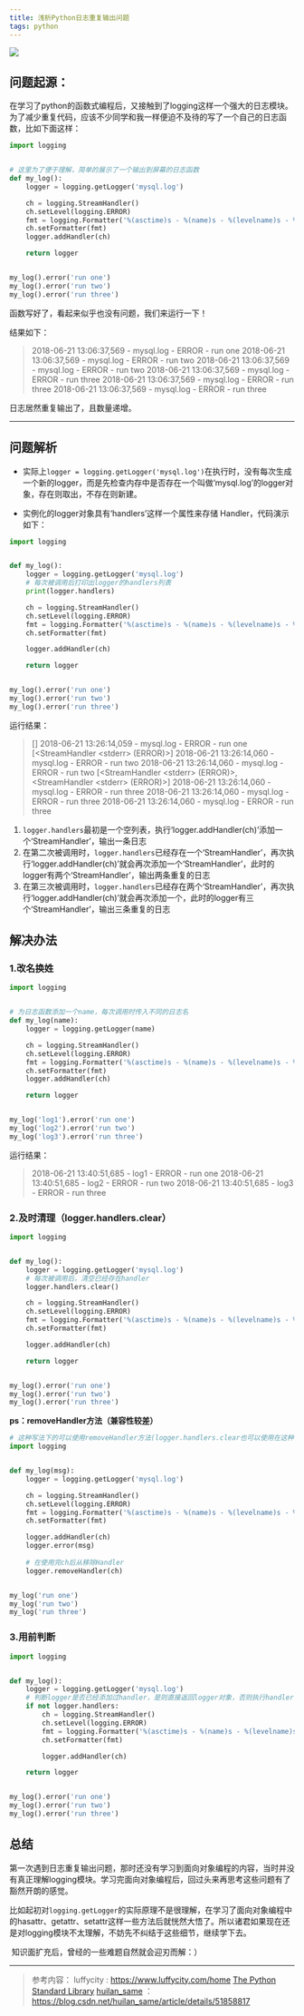 ```yaml
---
title: 浅析Python日志重复输出问题
tags: python
---
```


![](https://images.pexels.com/photos/868097/pexels-photo-868097.jpeg?cs=srgb&dl=adventure-backpack-blue-mountains-868097.jpg&fm=jpg)

<!--more-->

## 问题起源：	

​	在学习了python的函数式编程后，又接触到了logging这样一个强大的日志模块。为了减少重复代码，应该不少同学和我一样便迫不及待的写了一个自己的日志函数，比如下面这样：

```python
import logging


# 这里为了便于理解，简单的展示了一个输出到屏幕的日志函数
def my_log():
    logger = logging.getLogger('mysql.log')

    ch = logging.StreamHandler()
    ch.setLevel(logging.ERROR)
    fmt = logging.Formatter('%(asctime)s - %(name)s - %(levelname)s - %(message)s')
    ch.setFormatter(fmt)
    logger.addHandler(ch)

    return logger


my_log().error('run one')
my_log().error('run two')
my_log().error('run three')
```

函数写好了，看起来似乎也没有问题，我们来运行一下！

结果如下：

> 2018-06-21 13:06:37,569 - mysql.log - ERROR - run one
> 2018-06-21 13:06:37,569 - mysql.log - ERROR - run two
> 2018-06-21 13:06:37,569 - mysql.log - ERROR - run two
> 2018-06-21 13:06:37,569 - mysql.log - ERROR - run three
> 2018-06-21 13:06:37,569 - mysql.log - ERROR - run three
> 2018-06-21 13:06:37,569 - mysql.log - ERROR - run three

日志居然重复输出了，且数量递增。

------



## 问题解析

- 实际上`logger = logging.getLogger('mysql.log')`在执行时，没有每次生成一个新的logger，而是先检查内存中是否存在一个叫做‘mysql.log’的logger对象，存在则取出，不存在则新建。

- 实例化的logger对象具有‘handlers’这样一个属性来存储 Handler，代码演示如下：

```python
import logging


def my_log():
	logger = logging.getLogger('mysql.log')
	# 每次被调用后打印出logger的handlers列表
	print(logger.handlers)

	ch = logging.StreamHandler()
	ch.setLevel(logging.ERROR)
	fmt = logging.Formatter('%(asctime)s - %(name)s - %(levelname)s - %(message)s')
	ch.setFormatter(fmt)

	logger.addHandler(ch)

	return logger


my_log().error('run one')
my_log().error('run two')
my_log().error('run three')
```

运行结果：
> []
> 2018-06-21 13:26:14,059 - mysql.log - ERROR - run one
> [<StreamHandler \<stderr> (ERROR)>]
> 2018-06-21 13:26:14,060 - mysql.log - ERROR - run two
> 2018-06-21 13:26:14,060 - mysql.log - ERROR - run two
> [<StreamHandler \<stderr> (ERROR)>, <StreamHandler \<stderr> (ERROR)>]
> 2018-06-21 13:26:14,060 - mysql.log - ERROR - run three
> 2018-06-21 13:26:14,060 - mysql.log - ERROR - run three
> 2018-06-21 13:26:14,060 - mysql.log - ERROR - run three

  1. `logger.handlers`最初是一个空列表，执行‘logger.addHandler(ch)’添加一个‘StreamHandler’，输出一条日志
  2. 在第二次被调用时，`logger.handlers`已经存在一个‘StreamHandler’，再次执行‘logger.addHandler(ch)’就会再次添加一个‘StreamHandler’，此时的logger有两个‘StreamHandler’，输出两条重复的日志
  3. 在第三次被调用时，`logger.handlers`已经存在两个‘StreamHandler’，再次执行‘logger.addHandler(ch)’就会再次添加一个，此时的logger有三个‘StreamHandler’，输出三条重复的日志

  

## 解决办法

### 1.改名换姓

```python
import logging


# 为日志函数添加一个name，每次调用时传入不同的日志名
def my_log(name):
    logger = logging.getLogger(name)

    ch = logging.StreamHandler()
    ch.setLevel(logging.ERROR)
    fmt = logging.Formatter('%(asctime)s - %(name)s - %(levelname)s - %(message)s')
    ch.setFormatter(fmt)
    logger.addHandler(ch)

    return logger


my_log('log1').error('run one')
my_log('log2').error('run two')
my_log('log3').error('run three')
```

运行结果：

> 2018-06-21 13:40:51,685 - log1 - ERROR - run one
> 2018-06-21 13:40:51,685 - log2 - ERROR - run two
> 2018-06-21 13:40:51,685 - log3 - ERROR - run three



### 2.及时清理（logger.handlers.clear）

```python
import logging


def my_log():
    logger = logging.getLogger('mysql.log')
    # 每次被调用后，清空已经存在handler
    logger.handlers.clear()

    ch = logging.StreamHandler()
    ch.setLevel(logging.ERROR)
    fmt = logging.Formatter('%(asctime)s - %(name)s - %(levelname)s - %(message)s')
    ch.setFormatter(fmt)

    logger.addHandler(ch)

    return logger


my_log().error('run one')
my_log().error('run two')
my_log().error('run three')
```

**ps：removeHandler方法（兼容性较差）**

```python
# 这种写法下的可以使用removeHandler方法(logger.handlers.clear也可以使用在这种写法的函数内)
import logging


def my_log(msg):
    logger = logging.getLogger('mysql.log')

    ch = logging.StreamHandler()
    ch.setLevel(logging.ERROR)
    fmt = logging.Formatter('%(asctime)s - %(name)s - %(levelname)s - %(message)s')
    ch.setFormatter(fmt)

    logger.addHandler(ch)
    logger.error(msg)
    
    # 在使用完ch后从移除Handler
    logger.removeHandler(ch)


my_log('run one')
my_log('run two')
my_log('run three')
```

### 3.用前判断
```python
import logging


def my_log():
    logger = logging.getLogger('mysql.log')
    # 判断logger是否已经添加过handler，是则直接返回logger对象，否则执行handler设定以及addHandler(ch)
    if not logger.handlers:
        ch = logging.StreamHandler()
        ch.setLevel(logging.ERROR)
        fmt = logging.Formatter('%(asctime)s - %(name)s - %(levelname)s - %(message)s')
        ch.setFormatter(fmt)

        logger.addHandler(ch)

    return logger


my_log().error('run one')
my_log().error('run two')
my_log().error('run three')
```



## 总结

​	第一次遇到日志重复输出问题，那时还没有学习到面向对象编程的内容，当时并没有真正理解logging模块。学习完面向对象编程后，回过头来再思考这些问题有了豁然开朗的感觉。

​        比如起初对`logging.getLogger`的实际原理不是很理解，在学习了面向对象编程中的hasattr、getattr、setattr这样一些方法后就恍然大悟了。所以诸君如果现在还是对logging模块不太理解，不妨先不纠结于这些细节，继续学下去。

​	知识面扩充后，曾经的一些难题自然就会迎刃而解：）

------



> 参考内容：
> luffycity : https://www.luffycity.com/home
> [The Python Standard Library](https://docs.python.org/3/library/index.html)
> [huilan_same](https://blog.csdn.net/huilan_same) ：https://blog.csdn.net/huilan_same/article/details/51858817

